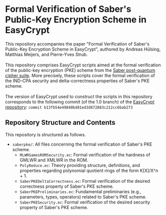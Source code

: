 # Formal Verification of Saber's Public-Key Encryption Scheme in EasyCrypt
This repository accompanies the paper "Formal Verification of Saber's Public-Key Encryption Scheme in EasyCrypt", authored by Andreas Hülsing, Matthias Meijers, and Pierre-Yves Strub.\
\
This repository comprises EasyCrypt scripts aimed at the formal verification of the public-key encryption (PKE) scheme from the [Saber post-quantum cipher suite](https://www.esat.kuleuven.be/cosic/pqcrypto/saber/). 
More precisely, these scripts cover the formal verification of the IND-CPA security and delta-correctness properties of Saber's PKE scheme.\
\
The version of EasyCrypt used to construct the scripts in this repository corresponds to the following commit (of the 1.0 branch) of the [EasyCrypt repository](https://github.com/EasyCrypt/easycrypt): `commit b13fb54e49840bd81ed3d872883c212cc6bab273`

## Repository Structure and Contents
This repository is structured as follows.
* `saberpke/`: All files concerning the formal verification of Saber's PKE scheme.
  * `MLWRGamesROMSecurity.ec`: Formal verification of the hardness of GMLWR and XMLWR in the ROM.
  * `PolyReduce.ec`: Theory providing structure, definitions, and properties regarding polynomial quotient rings of the form K[X]/X^n + 1.
  * `SaberPKEDeltaCorrectness.ec`: Formal verification of the desired correctness property of Saber's PKE scheme.
  * `SaberPKEPreliminaries.ec`: Fundamental preliminaries (e.g., parameters, types, operators) related to Saber's PKE scheme.
  * `SaberPKESecurity.ec`: Formal verification of the desired security property of Saber's PKE scheme.
